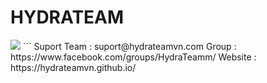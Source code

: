 # HYDRATEAM
<img src="https://i.imgur.com/f73hWEZ.png">
```
Suport Team : suport@hydrateamvn.com
Group : https://www.facebook.com/groups/HydraTeamm/
Website : https://hydrateamvn.github.io/

```

